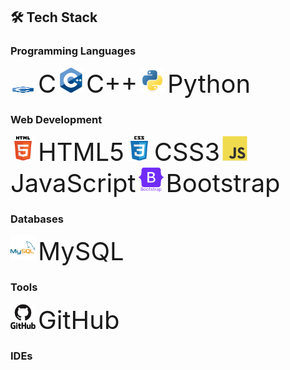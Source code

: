 ## 🛠 Tech Stack

### Programming Languages
<p align="left">
  <img src="https://raw.githubusercontent.com/devicons/devicon/master/icons/c/c-original.svg" alt="C" width="40" height="10"/> <span style="font-size: 40px;">C</span>
  <img src="https://raw.githubusercontent.com/devicons/devicon/master/icons/cplusplus/cplusplus-original.svg" alt="C++" width="40" height="40"/> <span style="font-size: 40px;">C++</span>
  <img src="https://raw.githubusercontent.com/devicons/devicon/master/icons/python/python-original.svg" alt="Python" width="40" height="40"/> <span style="font-size: 40px;">Python</span>
</p>

### Web Development
<p align="left">
  <img src="https://raw.githubusercontent.com/devicons/devicon/master/icons/html5/html5-original-wordmark.svg" alt="HTML5" width="40" height="40"/> <span style="font-size: 40px;">HTML5</span>
  <img src="https://raw.githubusercontent.com/devicons/devicon/master/icons/css3/css3-original-wordmark.svg" alt="CSS3" width="40" height="40"/> <span style="font-size: 40px;">CSS3</span>
  <img src="https://raw.githubusercontent.com/devicons/devicon/master/icons/javascript/javascript-original.svg" alt="JavaScript" width="40" height="40"/> <span style="font-size: 40px;">JavaScript</span>
  <img src="https://raw.githubusercontent.com/devicons/devicon/master/icons/bootstrap/bootstrap-plain-wordmark.svg" alt="Bootstrap" width="40" height="40"/> <span style="font-size: 40px;">Bootstrap</span>
</p>

### Databases
<p align="left">
  <img src="https://raw.githubusercontent.com/devicons/devicon/master/icons/mysql/mysql-original-wordmark.svg" alt="MySQL" width="40" height="40"/> <span style="font-size: 40px;">MySQL</span>
</p>

### Tools
<p align="left">
  <img src="https://raw.githubusercontent.com/devicons/devicon/master/icons/github/github-original-wordmark.svg" alt="GitHub" width="40" height="40"/> <span style="font-size: 40px;">GitHub</span>
</p>

### IDEs
<p align="left">
  <img src="https://raw.githubusercon
